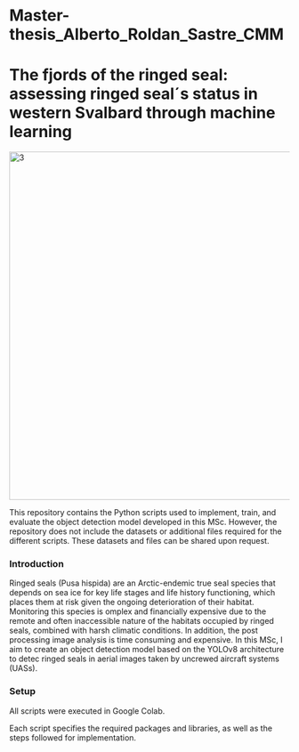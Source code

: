 # Master-thesis_Alberto_Roldan_Sastre_CMM


# The fjords of the ringed seal: assessing ringed seal´s status in western Svalbard through machine learning

</p>
  </p>                 				<img width="797" height="626" alt="3" src="https://github.com/user-attachments/assets/ca788cd9-2ad6-40fc-adb3-2eba9fd0511a" />


</p>




</p>
This repository contains the Python scripts used to implement, train, and evaluate the object detection model developed in this MSc. However, the repository does not include the datasets or additional files required for the different scripts. These datasets and files can be shared upon request.
</p>

### Introduction

</p>Ringed seals (Pusa hispida) are an Arctic-endemic true seal species that depends on sea ice for key life stages and life history functioning, which places them at risk given the ongoing deterioration of their habitat. Monitoring this species is omplex and financially expensive due to the remote and often inaccessible nature of the habitats occupied by ringed seals, combined with harsh climatic conditions. In addition, the post processing image analysis is time consuming and expensive. In this MSc, I aim to create an object detection model based on the YOLOv8 architecture to detec ringed seals in aerial images taken by uncrewed aircraft systems (UASs). 

</p>



### Setup


</p> All scripts were executed in Google Colab.
</p>

</p> Each script specifies the required packages and libraries, as well as the steps followed for implementation.
</p>
















